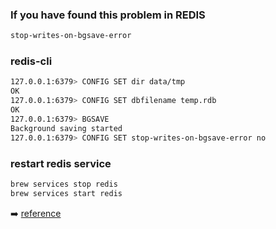 ### If you have found this problem in REDIS
```zsh
stop-writes-on-bgsave-error
```

### redis-cli
```zsh
127.0.0.1:6379> CONFIG SET dir data/tmp
OK
127.0.0.1:6379> CONFIG SET dbfilename temp.rdb
OK
127.0.0.1:6379> BGSAVE
Background saving started
127.0.0.1:6379> CONFIG SET stop-writes-on-bgsave-error no
```

### restart redis service

```zsh
brew services stop redis
brew services start redis
```

➡️ [reference](https://gist.github.com/kapkaev/4619127)